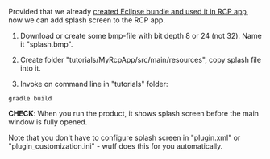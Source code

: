 Provided that we already [created Eclipse bundle and used it in RCP app](Create-Eclipse-bundle-and-use-it-in-RCP-app), now we can add splash screen to the RCP app.

1. Download or create some bmp-file with bit depth 8 or 24 (not 32). Name it "splash.bmp".

2. Create folder "tutorials/MyRcpApp/src/main/resources", copy splash file into it.

3. Invoke on command line in "tutorials" folder:

```shell
gradle build
```

**CHECK**: When you run the product, it shows splash screen before the main window is fully opened.

Note that you don't have to configure splash screen in "plugin.xml" or "plugin_customization.ini" - wuff does this for you automatically.